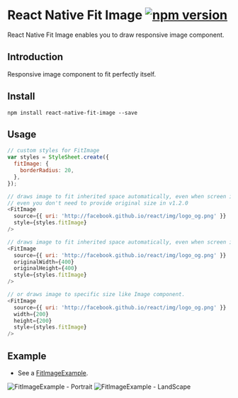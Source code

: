 # React Native Fit Image [![npm version](https://badge.fury.io/js/react-native-fit-image.svg)](https://badge.fury.io/js/react-native-fit-image)
React Native Fit Image enables you to draw responsive image component.

## Introduction
Responsive image component to fit perfectly itself.

## Install
`npm install react-native-fit-image --save`

## Usage
```javascript
// custom styles for FitImage
var styles = StyleSheet.create({
  fitImage: {
    borderRadius: 20,
  },
});

// draws image to fit inherited space automatically, even when screen is rotated.
// even you don't need to provide original size in v1.2.0
<FitImage
  source={{ uri: 'http://facebook.github.io/react/img/logo_og.png' }}
  style={styles.fitImage}
/>

// draws image to fit inherited space automatically, even when screen is rotated.
<FitImage
  source={{ uri: 'http://facebook.github.io/react/img/logo_og.png' }}
  originalWidth={400}
  originalHeight={400}
  style={styles.fitImage}
/>

// or draws image to specific size like Image component.
<FitImage
  source={{ uri: 'http://facebook.github.io/react/img/logo_og.png' }}
  width={200}
  height={200}
  style={styles.fitImage}
/>
```

## Example
- See a [FitImageExample][1].

![FitImageExample - Portrait](https://github.com/originerd/react-native-fit-image-example/blob/master/fit_image_example_portrait.gif)
![FitImageExample - LandScape](https://github.com/originerd/react-native-fit-image-example/blob/master/fit_image_example_landscape.gif)

[1]: https://github.com/huiseoul/react-native-fit-image-example
